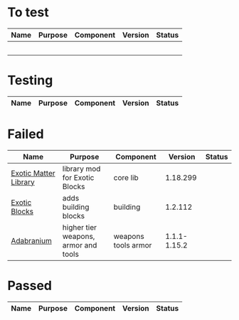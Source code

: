# To test
|Name|Purpose|Component|Version|Status|
|-|-|-|-|-|
|[]() ||||
|[]() ||||
|[]() ||||
|[]() ||||
|[]() ||||


# Testing
|Name|Purpose|Component|Version|Status|
|-|-|-|-|-|


# Failed
|Name|Purpose|Component|Version|Status|
|-|-|-|-|-|
|[Exotic Matter Library](https://www.curseforge.com/minecraft/mc-mods/exotic-matter-library/files) |library mod for Exotic Blocks|core lib|1.18.299|
|[Exotic Blocks](https://www.curseforge.com/minecraft/mc-mods/exotic-blocks/files) |adds building blocks|building|1.2.112|
|[Adabranium](https://www.curseforge.com/minecraft/mc-mods/adabranium/files) |higher tier weapons, armor and tools|weapons tools armor|1.1.1-1.15.2|

# Passed
|Name|Purpose|Component|Version|Status|
|-|-|-|-|-|
